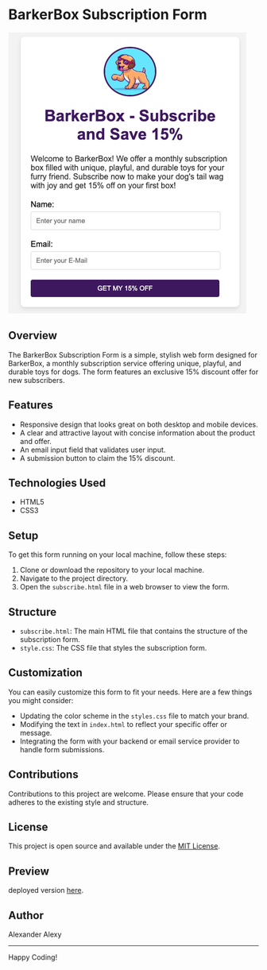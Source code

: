 # BarkerBox Subscription Form
![BarkerBox Subscription Form](./assets/Project-image.jpg)



## Overview
The BarkerBox Subscription Form is a simple, stylish web form designed for BarkerBox, a monthly subscription service offering unique, playful, and durable toys for dogs. The form features an exclusive 15% discount offer for new subscribers.

## Features
- Responsive design that looks great on both desktop and mobile devices.
- A clear and attractive layout with concise information about the product and offer.
- An email input field that validates user input.
- A submission button to claim the 15% discount.

## Technologies Used
- HTML5
- CSS3

## Setup
To get this form running on your local machine, follow these steps:

1. Clone or download the repository to your local machine.
2. Navigate to the project directory.
3. Open the `subscribe.html` file in a web browser to view the form.

## Structure
- `subscribe.html`: The main HTML file that contains the structure of the subscription form.
- `style.css`: The CSS file that styles the subscription form.

## Customization
You can easily customize this form to fit your needs. Here are a few things you might consider:
- Updating the color scheme in the `styles.css` file to match your brand.
- Modifying the text in `index.html` to reflect your specific offer or message.
- Integrating the form with your backend or email service provider to handle form submissions.

## Contributions
Contributions to this project are welcome. Please ensure that your code adheres to the existing style and structure.

## License
This project is open source and available under the [MIT License](LICENSE).

## Preview

deployed version [here](https://alexanderalexy.github.io/barkerBox-subscription/).

## Author
Alexander Alexy

---

Happy Coding!
